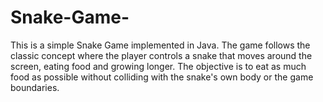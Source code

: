 # Snake-Game-
This is a simple Snake Game implemented in Java. The game follows the classic concept where the player controls a snake that moves around the screen, eating food and growing longer. The objective is to eat as much food as possible without colliding with the snake's own body or the game boundaries.
